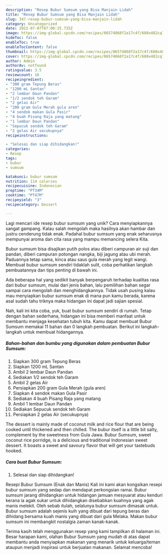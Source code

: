 ```yaml
---
description: "Resep Bubur Sumsum yang Bisa Manjain Lidah"
title: "Resep Bubur Sumsum yang Bisa Manjain Lidah"
slug: 347-resep-bubur-sumsum-yang-bisa-manjain-lidah
category: Uncategorized
date: 2022-07-07T07:00:15.735Z
image: https://img-global.cpcdn.com/recipes/06574868f2a17c4f/680x482cq70/bubur-sumsum-foto-resep-utama.jpg
hideToc: false
enableToc: true
enableTocContent: false
thumbnail: https://img-global.cpcdn.com/recipes/06574868f2a17c4f/680x482cq70/bubur-sumsum-foto-resep-utama.jpg
cover: https://img-global.cpcdn.com/recipes/06574868f2a17c4f/680x482cq70/bubur-sumsum-foto-resep-utama.jpg
author: Admin
authorAv: notfound
ratingvalue: 3.5
reviewcount: 16
recipeingredient:
- "300 gram Tepung Beras"
- "1200 mL Santan"
- "2 lembar Daun Pandan"
- "1/2 sendok teh Garam"
- "2 gelas Air"
- "200 gram Gula Merah gula aren"
- "4 sendok makan Gula Pasir"
- "4 buah Pisang Raja yang matang"
- "1 lembar Daun Pandan"
- "Sepucuk sendok teh Garam"
- "2 gelas Air secukupnya"
recipeinstructions:

- "Selesai dan siap dihidangkan!"
categories:
- Resep
tags:
- bubur
- sumsum

katakunci: bubur sumsum 
nutrition: 114 calories
recipecuisine: Indonesian
preptime: "PT34M"
cooktime: "PT47M"
recipeyield: "3"
recipecategory: Dessert

---
```





Lagi mencari ide resep bubur sumsum yang unik? Cara menyiapkannya sangat gampang. Kalau salah mengolah maka hasilnya akan hambar dan justru cenderung tidak enak. Padahal bubur sumsum yang enak seharusnya mempunyai aroma dan cita rasa yang mampu memancing selera Kita.





Bubur sumsum bisa disajikan putih polos atau diberi campuran air suji dan pandan, diberi campuran potongan nangka, biji jagung atau ubi merah. Paduannya tetap sama, kinca atau saus gula merah yang legit wangi. Membuat bubur sumsum sendiri tidaklah sulit, coba perhatikan langkah pembuatannya dan tips penting di bawah ini.

Ada beberapa hal yang sedikit banyak berpengaruh terhadap kualitas rasa dari bubur sumsum, mulai dari jenis bahan, lalu pemilihan bahan segar sampai cara mengolah dan menghidangkannya. Tidak usah pusing kalau mau menyiapkan bubur sumsum enak di mana pun kamu berada, karena asal sudah tahu triknya maka hidangan ini dapat jadi sajian spesial.






Nah, kali ini kita coba, yuk, buat bubur sumsum sendiri di rumah. Tetap dengan bahan sederhana, hidangan ini bisa memberi manfaat untuk membantu menjaga kesehatan tubuh kita. Kamu dapat membuat Bubur Sumsum memakai 11 bahan dan 0 langkah pembuatan. Berikut ini langkah-langkah untuk membuat hidangannya.

<!--inarticleads1-->

##### Bahan-bahan dan bumbu yang digunakan dalam pembuatan Bubur Sumsum:

1. Siapkan 300 gram Tepung Beras
1. Siapkan 1200 mL Santan
1. Ambil 2 lembar Daun Pandan
1. Sediakan 1/2 sendok teh Garam
1. Ambil 2 gelas Air
1. Persiapkan 200 gram Gula Merah (gula aren)
1. Siapkan 4 sendok makan Gula Pasir
1. Sediakan 4 buah Pisang Raja yang matang
1. Ambil 1 lembar Daun Pandan
1. Sediakan Sepucuk sendok teh Garam
1. Persiapkan 2 gelas Air (secukupnya)


The dessert is mainly made of coconut milk and rice flour that are being cooked until thickened and then chilled. The bubur itself is a little bit salty, complement by the sweetness from Gula Jawa. Bubur Sumsum, sweet coconut rice porridge, is a delicious and traditional Indonesian sweet dessert. It boasts a sweet and savoury flavor that will get your tastebuds hooked. 

<!--inarticleads2-->

##### Cara buat Bubur Sumsum:


1. Selesai dan siap dihidangkan!

Resepi Bubur Sumsum (Enak dan Manis) Kali ini kami akan kongsikan resepi bubur sumsum yang sedap dan mendapat perkongsian ramai. Bubur sumsum jarang dihidangkan untuk hidangan jamuan mesyuarat atau kenduri kerana ia agak sukar untuk dihidangkan disebabkan kuahnya yang agak manis melekit. Oleh sebab itulah, selalunya bubur sumsum dimasak untuk. Bubur sumsum adalah sejenis kuih yang dibuat dari tepung beras dan dihidang bersama kuah manis yang dibuat dari gula Melaka. Makan bubur sumsum ini membangkit nostalgia zaman kanak-kanak. 

Terima kasih telah menggunakan resep yang kami tampilkan di halaman ini. Besar harapan kami, olahan Bubur Sumsum yang mudah di atas dapat membantu anda menyiapkan makanan yang menarik untuk keluarga/teman ataupun menjadi inspirasi untuk berjualan makanan. Selamat mencoba!
